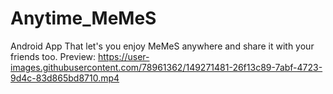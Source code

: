 # Anytime_MeMeS
Android App That let's you enjoy MeMeS anywhere and share it with your friends too.
Preview:
https://user-images.githubusercontent.com/78961362/149271481-26f13c89-7abf-4723-9d4c-83d865bd8710.mp4


